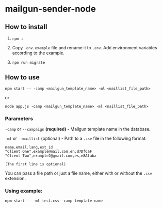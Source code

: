 # mailgun-sender-node
## How to install
1. ```npm i```

2. Copy ```.env.example``` file and rename it to ```.env```. Add environment variables according to the example.

3. ```npm run migrate```

## How to use
```npm start -- -camp <mailgun_template_name> -ml <maillist_file_path>```

or

```node app.js -camp <mailgun_template_name> -ml <maillist_file_path>```

### Parameters
```-camp``` or ```--campaign``` **(required)** - Mailgun template name in the database.

```-ml``` or ```--maillist``` (optional) - Path to a ```.csv``` file in the following format:

    name,email,lang,ext_id
    "Client One",example@mail.com,en,d7DfCaF
    "Client Two",example2@gmail.com,es,e8Afaba
    
    (The first line is optional)

You can pass a file path or just a file name, either with or without the ```.csv``` extension.


### Using example:
``npm start -- -ml test.csv -camp template-name``
